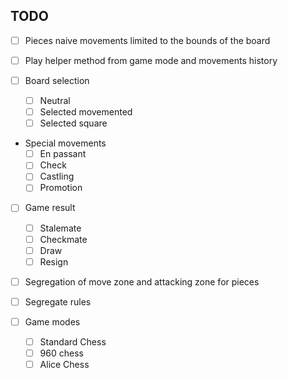 ## TODO

- [ ] Pieces naive movements limited to the bounds of the board
- [ ] Play helper method from game mode and movements history

- [ ] Board selection
    - [ ] Neutral
    - [ ] Selected movemented
    - [ ] Selected square

- Special movements
    - [ ] En passant
    - [ ] Check
    - [ ] Castling
    - [ ] Promotion

- [ ] Game result
    - [ ] Stalemate
    - [ ] Checkmate
    - [ ] Draw
    - [ ] Resign    

- [ ] Segregation of move zone and attacking zone for pieces
- [ ] Segregate rules

- [ ] Game modes
    - [ ] Standard Chess
    - [ ] 960 chess
    - [ ] Alice Chess
